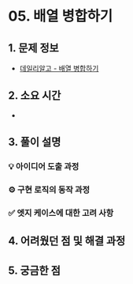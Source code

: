 # 05. 배열 병합하기

## 1. 문제 정보
- [데일리알고 - 배열 병합하기](https://dailyalgo.kr/ko/problems/206)

## 2. 소요 시간
- 

## 3. 풀이 설명
### 💡 아이디어 도출 과정

### ⚙️ 구현 로직의 동작 과정

### ✅ 엣지 케이스에 대한 고려 사항

## 4. 어려웠던 점 및 해결 과정

## 5. 궁금한 점

